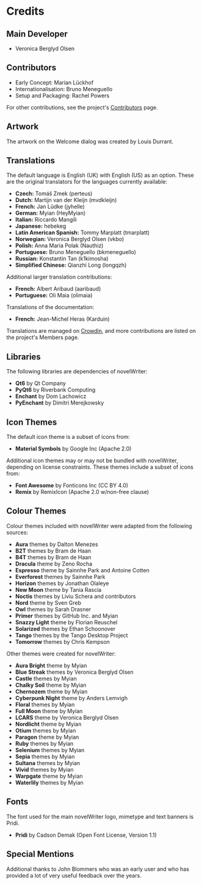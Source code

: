 # Credits

## Main Developer

* Veronica Berglyd Olsen

## Contributors

* Early Concept: Marian Lückhof
* Internationalisation: Bruno Meneguello
* Setup and Packaging: Rachel Powers

For other contributions, see the project's [Contributors](https://github.com/vkbo/novelWriter/graphs/contributors) page.

## Artwork

The artwork on the Welcome dialog was created by Louis Durrant.

## Translations

The default language is English (UK) with English (US) as an option. These are the original
translators for the languages currently available:

* **Czech:** Tomáš Zmek (perteus)
* **Dutch:** Martijn van der Kleijn (mvdkleijn)
* **French:** Jan Lüdke (jyhelle)
* **German:** Myian (HeyMyian)
* **Italian:** Riccardo Mangili
* **Japanese:** hebekeg
* **Latin American Spanish:** Tommy Marplatt (tmarplatt)
* **Norwegian:** Veronica Berglyd Olsen (vkbo)
* **Polish:** Anna Maria Polak (Nauthiz)
* **Portuguese:** Bruno Meneguello (bkmeneguello)
* **Russian:** Konstantin Tan (k1kimosha)
* **Simplified Chinese:** Qianzhi Long (longqzh)

Additional larger translation contributions:

* **French:** Albert Aribaud (aaribaud)
* **Portuguese:** Oli Maia (olimaia)

Translations of the documentation:

* **French:** Jean-Michel Heras (Karduin)

Translations are managed on [Crowdin](https://crowdin.com/project/novelwriter), and more
contributions are listed on the project's Members page.

## Libraries

The following libraries are dependencies of novelWriter:

* **Qt6** by Qt Company
* **PyQt6** by Riverbank Computing
* **Enchant** by Dom Lachowicz
* **PyEnchant** by Dimitri Merejkowsky

## Icon Themes

The default icon theme is a subset of icons from:

* **Material Symbols** by Google Inc (Apache 2.0)

Additional icon themes may or may not be bundled with novelWriter, depending on license
constraints. These themes include a subset of icons from:

* **Font Awesome** by Fonticons Inc (CC BY 4.0)
* **Remix** by RemixIcon (Apache 2.0 w/non-free clause)

## Colour Themes

Colour themes included with novelWriter were adapted from the following sources:

* **Aura** themes by Dalton Menezes
* **B2T** themes by Bram de Haan
* **B4T** themes by Bram de Haan
* **Dracula** theme by Zeno Rocha
* **Espresso** theme by Sainnhe Park and Antoine Cotten
* **Everforest** themes by Sainnhe Park
* **Horizon** themes by Jonathan Olaleye
* **New Moon** theme by Tania Rascia
* **Noctis** themes by Liviu Schera and contributors
* **Nord** theme by Sven Greb
* **Owl** themes by Sarah Drasner
* **Primer** themes by GitHub Inc. and Myian
* **Snazzy Light** theme by Florian Reuschel
* **Solarized** themes by Ethan Schoonover
* **Tango** themes by the Tango Desktop Project
* **Tomorrow** themes by Chris Kempson

Other themes were created for novelWriter:

* **Aura Bright** theme by Myian
* **Blue Streak** themes by Veronica Berglyd Olsen
* **Castle** themes by Myian
* **Chalky Soil** theme by Myian
* **Chernozem** theme by Myian
* **Cyberpunk Night** theme by Anders Lemvigh
* **Floral** themes by Myian
* **Full Moon** theme by Myian
* **LCARS** theme by Veronica Berglyd Olsen
* **Nordlicht** theme by Myian
* **Otium** themes by Myian
* **Paragon** theme by Myian
* **Ruby** themes by Myian
* **Selenium** themes by Myian
* **Sepia** themes by Myian
* **Sultana** themes by Myian
* **Vivid** themes by Myian
* **Warpgate** theme by Myian
* **Waterlily** themes by Myian

## Fonts

The font used for the main novelWriter logo, mimetype and text banners is Pridi.

* **Pridi** by Cadson Demak (Open Font License, Version 1.1)

## Special Mentions

Additional thanks to John Blommers who was an early user and who has provided a lot of very useful
feedback over the years.
